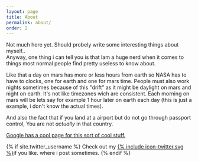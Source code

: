 ```yaml
---
layout: page
title: About
permalink: about/
order: 2
---
```


Not much here yet. Should probely write some interesting things about myself..<br/>
Anyway, one thing i can tell you is that Iam a huge nerd when it comes to things most normal people find pretty useless to know about.

Like that a day on mars has more or less hours from earth so NASA has to have to clocks, one for earth and one for mars time.
People must also work nights sometimes because of this "drift" as it might be daylight on mars and night on earth.
It's not like timezones wich are consistent. Each morning on mars will be lets say for example 1 hour later on earth each day 
(this is just a example, i don't know the actual times).

And also the fact that if you land at a airport but do not go through passport control, You are not *actually* in that country.

<a target="_blank" href="https://www.google.com/search?q=i%27m+feeling+curious">Google has a cool page for this sort of cool stuff.</a>

{% if site.twitter_username %}
Check out my <a target="_blank" href="https://twitter.com/{{ site.twitter_username }}"><span class="icon icon--twitter">{% include icon-twitter.svg %}</span></a>if you like. where i post sometimes.
{% endif %}
